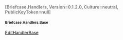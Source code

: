 <h4 style='color: gray;margin:0; padding:0;'> [Briefcase.Handlers, Version=0.1.2.0, Culture=neutral, PublicKeyToken=null]</h4>

#### <small>Briefcase.Handlers.Base</small>


[EditHandlerBase](../Type/EditHandlerBase.md)